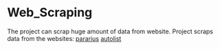 # Web_Scraping

The project can scrap huge amount of data from website.
Project scraps data from the websites: <a href="https://www.pararius.com/" rel='nofollow'>pararius</a>  <a href="https://www.autolist.com/" rel='nofollow'>autolist</a>
